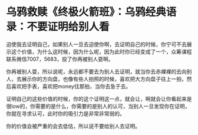 # 乌鸦救赎《终极火箭班》：乌鸦经典语录：不要证明给别人看

迫使我去证明自己，如果别人一旦去迫使你啊，去证明自己的时候，你宁可不去展示这个价值，为什么这时候，因为什么呢，因为此时你已经变成了一个，众筹课程联系微信7007，5683，投了你再被别人耍啊。

你再被别人耍，所以说呢，永远都不要去为别人去证明，就当你去赤裸裸的去向别人，去展示你的方向盘，也像有些人拍照的时候，喜欢把大方向盘子往上一拍，然后喜欢把手表，喜欢把money往那拍，当你去急于去。

证明自己的这些价值的时候，你的这个证明这一点，就会让，啊就会让你看起来是很low的，你需要的是什么，你需要的是别人的认可，当别人一旦发现你在证明，你就在寻求认可，此时你的吸引力是非常非常弱的。

你的价值会被严重的会去低估，所以说不要给别人去证明。